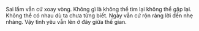 Sai lầm vẫn cứ xoay vòng. Không gì là không thể tìm lại không thể gặp lại. Không thể có nhau dù ta chưa từng biết. Ngày vẫn cứ rộn ràng lời đến nhẹ nhàng. Vậy tình yêu vẫn lẽn ở đây giữa thế gian.